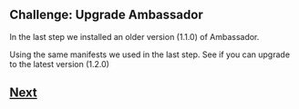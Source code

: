 ## Challenge: Upgrade Ambassador

In the last step we installed an older version (1.1.0) of Ambassador.

Using the same manifests we used in the last step. See if you can upgrade to the latest version (1.2.0)

## [Next](deploy.md)